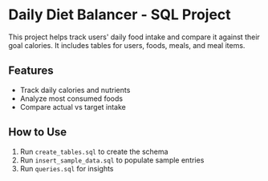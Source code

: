 # Daily Diet Balancer - SQL Project

This project helps track users' daily food intake and compare it against their goal calories. It includes tables for users, foods, meals, and meal items.

## Features
- Track daily calories and nutrients
- Analyze most consumed foods
- Compare actual vs target intake

## How to Use
1. Run `create_tables.sql` to create the schema
2. Run `insert_sample_data.sql` to populate sample entries
3. Run `queries.sql` for insights
